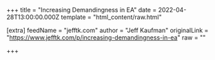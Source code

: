 
+++
title = "Increasing Demandingness in EA"
date = 2022-04-28T13:00:00.000Z
template = "html_content/raw.html"

[extra]
feedName = "jefftk.com"
author = "Jeff Kaufman"
originalLink = "https://www.jefftk.com/p/increasing-demandingness-in-ea"
raw = ""

+++

